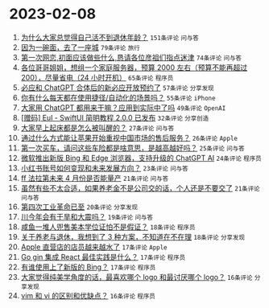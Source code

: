 # 2023-02-08

1. [为什么大家总觉得自己活不到退休年龄？](https://www.v2ex.com/t/914182) `151条评论` `问与答`
1. [因为一碗面，去了一座城](https://www.v2ex.com/t/914130) `79条评论` `旅行`
1. [第一次网恋,初面应该做些什么,恳请各位彦祖们指点迷津](https://www.v2ex.com/t/914216) `74条评论` `问与答`
1. [各位哥哥姐姐，想组一个家庭服务器，预算 2000 左右（预算不能再超过 200），尽量省电（24 小时开机）](https://www.v2ex.com/t/914204) `65条评论` `程序员`
1. [必应和 ChatGPT 合体后的新必应开放预约了](https://www.v2ex.com/t/914134) `57条评论` `分享发现`
1. [你有什么每天都在使用捷径/自动化的场景吗？](https://www.v2ex.com/t/914186) `55条评论` `iPhone`
1. [大家用 ChatGPT 都用来干嘛？应用到实际中了吗](https://www.v2ex.com/t/914138) `49条评论` `OpenAI`
1. [[赠码] Eul - SwiftUI 简明教程 2.0.0 已发布](https://www.v2ex.com/t/914180) `32条评论` `分享创造`
1. [大家早上起床都是怎么被叫醒的？](https://www.v2ex.com/t/914257) `27条评论` `问与答`
1. [通过什么方式能让苹果开始重视中国市场的售后服务？](https://www.v2ex.com/t/914286) `26条评论` `Apple`
1. [第一次买车，请问这些车险都是啥意思，是越高越好吗？](https://www.v2ex.com/t/914252) `25条评论` `问与答`
1. [微软推出新版 Bing 和 Edge 浏览器，支持升级的 ChatGPT AI](https://www.v2ex.com/t/914137) `24条评论` `程序员`
1. [小红书账号如何变现和未来发展方向？](https://www.v2ex.com/t/914285) `23条评论` `问与答`
1. [ff 法拉第未来 4 月份是否能量产](https://www.v2ex.com/t/914190) `21条评论` `问与答`
1. [虽然有些不太合适，如果养老金不是公司交的话，个人还是不要交了](https://www.v2ex.com/t/914165) `21条评论` `问与答`
1. [第四次工业革命已至](https://www.v2ex.com/t/914273) `20条评论` `分享发现`
1. [川今年会有干旱和大震吗？](https://www.v2ex.com/t/914144) `19条评论` `问与答`
1. [咸鱼一堆人兜售美本学位证怕不是假证？](https://www.v2ex.com/t/914203) `18条评论` `程序员`
1. [关于养老与退休，我想到了 3 种方案，不知道在不在理](https://www.v2ex.com/t/914141) `18条评论` `分享发现`
1. [Apple 直营店的店员越来越水了](https://www.v2ex.com/t/914214) `17条评论` `Apple`
1. [Go gin 集成 React 最佳实践是什么？](https://www.v2ex.com/t/914152) `17条评论` `程序员`
1. [有谁使用上了新版的 Bing？](https://www.v2ex.com/t/914135) `17条评论` `程序员`
1. [大家觉得纯美学角度的话，最喜欢哪个 logo 和最讨厌哪个 logo？](https://www.v2ex.com/t/914176) `16条评论` `分享发现`
1. [vim 和 vi 的区别和优缺点？](https://www.v2ex.com/t/914160) `16条评论` `程序员`
